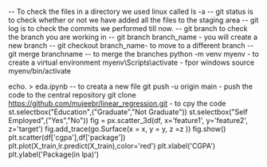 -- To check the files in a directory we used linux called ls -a
-- git status is to check whether or not we have added all the files to the staging area
-- git log is to check the commits we performed till now.
-- git branch to check the branch you are working in
-- git branch branch_name - you will create a new branch
-- git checkout branch_name- to move to a different branch
-- git merge branchname -- to merge the branches
python -m venv myenv - to create a virtual environment
myenv\Scripts\activate - fpor windows
source myenv/bin/activate

echo. > eda.ipynb -- to creata a new file
git push -u origin main - push the code to the central repository
 git clone https://github.com/mujeebr/linear_regression.git - to cpy the code
st.selectbox("Education",("Graduate","Not Graduate"))
st.selectbox("Self Employed",("Yes","No"))
fig = px.scatter_3d(df, x='feature1', y='feature2', z='target')
fig.add_trace(go.Surface(x = x, y = y, z =z ))
fig.show()
plt.scatter(df['cgpa'],df['package'])
plt.plot(X_train,lr.predict(X_train),color='red')
plt.xlabel('CGPA')
plt.ylabel('Package(in lpa)')